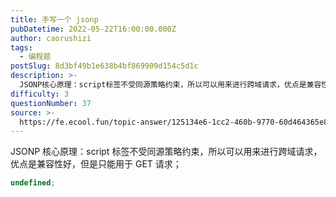 ```yaml
---
title: 手写一个 jsonp
pubDatetime: 2022-05-22T16:00:00.000Z
author: caorushizi
tags:
  - 编程题
postSlug: 8d3bf49b1e638b4bf869909d154c5d1c
description: >-
  JSONP核心原理：script标签不受同源策略约束，所以可以用来进行跨域请求，优点是兼容性好，但是只能用于GET请求；```typescriptundefined```
difficulty: 3
questionNumber: 37
source: >-
  https://fe.ecool.fun/topic-answer/125134e6-1cc2-460b-9770-60d464365e89?orderBy=updateTime&order=desc&tagId=26
---
```


JSONP 核心原理：script 标签不受同源策略约束，所以可以用来进行跨域请求，优点是兼容性好，但是只能用于 GET 请求；

```typescript
undefined;
```
